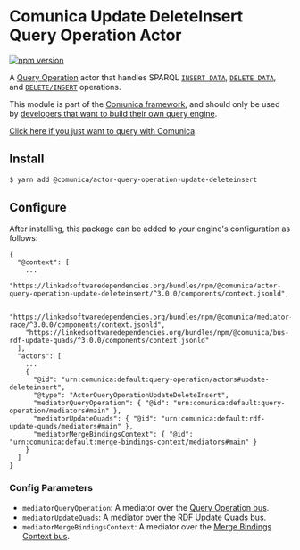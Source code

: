 # Comunica Update DeleteInsert Query Operation Actor

[![npm version](https://badge.fury.io/js/%40comunica%2Factor-query-operation-update-deleteinsert.svg)](https://www.npmjs.com/package/@comunica/actor-query-operation-update-deleteinsert)

A [Query Operation](https://github.com/comunica/comunica/tree/master/packages/bus-query-operation) actor that handles SPARQL
[`INSERT DATA`](https://www.w3.org/TR/sparql11-update/#insertData),
[`DELETE DATA`](https://www.w3.org/TR/sparql11-update/#deleteData),
and [`DELETE/INSERT`](https://www.w3.org/TR/sparql11-update/#deleteInsert) operations.

This module is part of the [Comunica framework](https://github.com/comunica/comunica),
and should only be used by [developers that want to build their own query engine](https://comunica.dev/docs/modify/).

[Click here if you just want to query with Comunica](https://comunica.dev/docs/query/).

## Install

```bash
$ yarn add @comunica/actor-query-operation-update-deleteinsert
```

## Configure

After installing, this package can be added to your engine's configuration as follows:
```text
{
  "@context": [
    ...
    "https://linkedsoftwaredependencies.org/bundles/npm/@comunica/actor-query-operation-update-deleteinsert/^3.0.0/components/context.jsonld",

    "https://linkedsoftwaredependencies.org/bundles/npm/@comunica/mediator-race/^3.0.0/components/context.jsonld",
    "https://linkedsoftwaredependencies.org/bundles/npm/@comunica/bus-rdf-update-quads/^3.0.0/components/context.jsonld"
  ],
  "actors": [
    ...
    {
      "@id": "urn:comunica:default:query-operation/actors#update-deleteinsert",
      "@type": "ActorQueryOperationUpdateDeleteInsert",
      "mediatorQueryOperation": { "@id": "urn:comunica:default:query-operation/mediators#main" },
      "mediatorUpdateQuads": { "@id": "urn:comunica:default:rdf-update-quads/mediators#main" },
      "mediatorMergeBindingsContext": { "@id": "urn:comunica:default:merge-bindings-context/mediators#main" }
    }
  ]
}
```

### Config Parameters

* `mediatorQueryOperation`: A mediator over the [Query Operation bus](https://github.com/comunica/comunica/tree/master/packages/bus-query-operation).
* `mediatorUpdateQuads`: A mediator over the [RDF Update Quads bus](https://github.com/comunica/comunica/tree/master/packages/bus-rdf-update-quads).
* `mediatorMergeBindingsContext`: A mediator over the [Merge Bindings Context bus](https://github.com/comunica/comunica/tree/master/packages/bus-merge-bindings-context).
